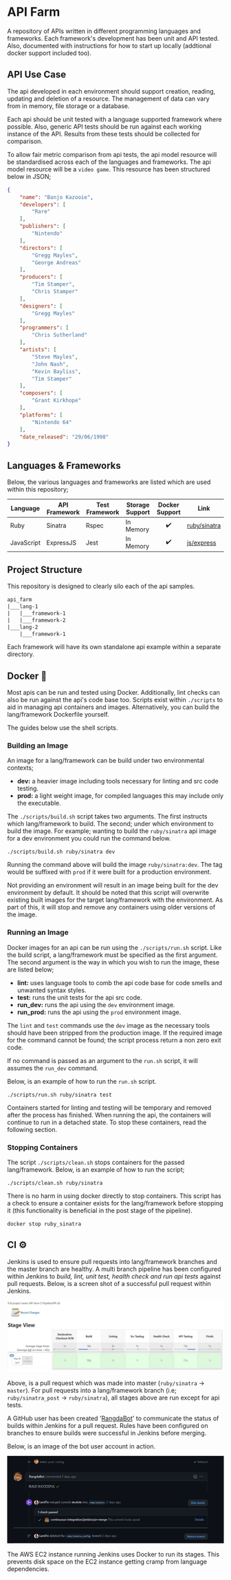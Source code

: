 # API Farm

A repository of APIs written in different programming languages and frameworks. Each framework's development has been unit and API tested. Also, documented with instructions for how to start up locally (addtional docker support included too).

## API Use Case

The api developed in each environment should support creation, reading, updating and deletion of a resource. The management of data can vary from in memory, file storage or a database.

Each api should be unit tested with a language supported framework where possible. Also, generic API tests should be run against each working instance of the API. Results from these tests should be collected for comparison.

To allow fair metric comparison from api tests, the api model resource will be standardised across each of the languages and frameworks. The api model resource will be a `video game`. This resource has been structured below in JSON;

```json
{
    "name": "Banjo Kazooie",
    "developers": [
        "Rare"
    ],
    "publishers": [
        "Nintendo"
    ],
    "directors": [
        "Gregg Mayles",
        "George Andreas"
    ],
    "producers": [
        "Tim Stamper",
        "Chris Stamper"
    ],
    "designers": [
        "Gregg Mayles"
    ],
    "programmers": [
        "Chris Sutherland"
    ],
    "artists": [
        "Steve Mayles",
        "John Nash",
        "Kevin Bayliss",
        "Tim Stamper"
    ],
    "composers": [
        "Grant Kirkhope"
    ],
    "platforms": [
        "Nintendo 64"
    ],
    "date_released": "29/06/1998"
}
```

## Languages & Frameworks

Below, the various languages and frameworks are listed which are used within this repository;

| Language | API Framework | Test Framework | Storage Support | Docker Support | Link |
| -------- | ------------- | -------------- | --------------- | :------------: | ---- |
| Ruby     | Sinatra       | Rspec          | In Memory       |       ✔️      | [ruby/sinatra](ruby/sinatra)  |
| JavaScript | ExpressJS   | Jest           | In Memory       |       ✔️      | [js/express](js/express) |

## Project Structure

This repository is designed to clearly silo each of the api samples.

```
api_farm
|___lang-1
|   |___framework-1
|   |___framework-2
|___lang-2
    |___framework-1
```

Each framework will have its own standalone api example within a separate directory.

## Docker 🐳

Most apis can be run and tested using Docker. Additionally, lint checks can also be run against the api's code base too. Scripts exist within `./scripts` to aid in managing api containers and images. Alternatively, you can build the lang/framework Dockerfile yourself.

The guides below use the shell scripts.

### Building an Image

An image for a lang/framework can be build under two environmental contexts;
- **dev:** a heavier image including tools necessary for linting and src code testing.
- **prod:** a light weight image, for compiled languages this may include only the executable.

The `./scripts/build.sh` script takes two arguments. The first instructs which lang/framework to build. The second; under which environment to build the image. For example; wanting to build the `ruby/sinatra` api image for a dev environment you could run the command below.

```shell
./scripts/build.sh ruby/sinatra dev
```

Running the command above will build the image `ruby/sinatra:dev`. The tag would be suffixed with `prod` if it were built for a production environment.

Not providing an environment will result in an image being built for the dev environment by default. It should be noted that this script will overwrite existing built images for the target lang/framework with the environment. As part of this, it will stop and remove any containers using older versions of the image.

### Running an Image

Docker images for an api can be run using the `./scripts/run.sh` script. Like the build script, a lang/framework must be specified as the first argument. The second argument is the way in which you wish to run the image, these are listed below;

- **lint:** uses language tools to comb the api code base for code smells and unwanted syntax styles.
- **test:** runs the unit tests for the api src code.
- **run_dev:** runs the api using the `dev` environment image.
- **run_prod:** runs the api using the `prod` environment image.

The `lint` and `test` commands use the `dev` image as the necessary tools should have been stripped from the production image. If the required image for the command cannot be found; the script process return a non zero exit code.

If no command is passed as an argument to the `run.sh` script, it will assumes the `run_dev` command.

Below, is an example of how to run the `run.sh` script.

```shell
./scripts/run.sh ruby/sinatra test
```

Containers started for linting and testing will be temporary and removed after the process has finished. When running the api, the containers will continue to run in a detached state. To stop these containers, read the following section.

### Stopping Containers

The script `./scripts/clean.sh` stops containers for the passed lang/framework. Below, is an example of how to run the script;

```shell
./scripts/clean.sh ruby/sinatra
```

There is no harm in using docker directly to stop containers. This script has a check to ensure a container exists for the lang/framework before stopping it (this functionality is beneficial in the post stage of the pipeline).

```shell
docker stop ruby_sinatra
```

## CI ⚙️

Jenkins is used to ensure pull requests into lang/framework branches and the master branch are healthy. A multi branch pipeline has been configured within Jenkins to *build, lint, unit test, health check and run api tests* against pull requests. Below, is a screen shot of a successful pull request within Jenkins.

![Jenkins Build](./img/jenkins-build.JPG)

Above, is a pull request which was made into master (`ruby/sinatra` -> `master`). For pull requests into a lang/framework branch (i.e; `ruby/sinatra_post` -> `ruby/sinatra`), all stages above are run except for api tests.

A GitHub user has been created '[RangdaBot](https://github.com/RangdaBot)' to communicate the status of builds within Jenkins for a pull request. Rules have been configured on branches to ensure builds were successful in Jenkins before merging.

Below, is an image of the bot user account in action.

![GitHub PR](./img/github-pr.JPG)

The AWS EC2 instance running Jenkins uses Docker to run its stages. This prevents disk space on the EC2 instance getting cramp from language dependencies.